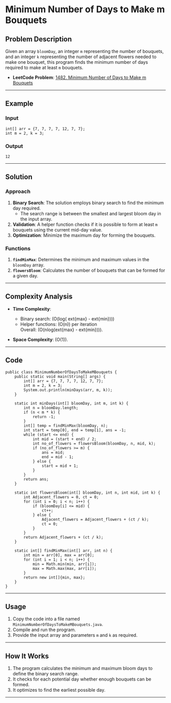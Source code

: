 
# Minimum Number of Days to Make m Bouquets

## Problem Description

Given an array `bloomDay`, an integer `m` representing the number of bouquets, and an integer `k` representing the number of adjacent flowers needed to make one bouquet, this program finds the minimum number of days required to make at least `m` bouquets.

- **LeetCode Problem**: [1482. Minimum Number of Days to Make m Bouquets](https://leetcode.com/problems/minimum-number-of-days-to-make-m-bouquets/description/)

---

## Example

### Input
```java[]
int[] arr = {7, 7, 7, 7, 12, 7, 7};
int m = 2, k = 3;
```

### Output
```java[]
12
```

---

## Solution

### Approach

1. **Binary Search**: The solution employs binary search to find the minimum day required.
    - The search range is between the smallest and largest bloom day in the input array.
2. **Validation**: A helper function checks if it is possible to form at least `m` bouquets using the current mid-day value.
3. **Optimization**: Minimize the maximum day for forming the bouquets.

### Functions

1. **`findMinMax`**: Determines the minimum and maximum values in the `bloomDay` array.
2. **`flowersBloom`**: Calculates the number of bouquets that can be formed for a given day.

---

## Complexity Analysis

- **Time Complexity**:
    - Binary search: \(O(log(	ext{max} - 	ext{min}))\)
    - Helper functions: \(O(n)\) per iteration  
      Overall: \(O(nlog(ext{max} - ext{min}))\).

- **Space Complexity**: \(O(1)\).

---

## Code

```java[]
public class MinimumNumberOfDaysToMakeMBouquets {
    public static void main(String[] args) {
        int[] arr = {7, 7, 7, 7, 12, 7, 7};
        int m = 2, k = 3;
        System.out.println(minDays(arr, m, k));
    }

    static int minDays(int[] bloomDay, int m, int k) {
        int n = bloomDay.length;
        if (n < m * k) {
            return -1;
        }
        int[] temp = findMinMax(bloomDay, n);
        int start = temp[0], end = temp[1], ans = -1;
        while (start <= end) {
            int mid = (start + end) / 2;
            int no_of_flowers = flowersBloom(bloomDay, n, mid, k);
            if (no_of_flowers >= m) {
                ans = mid;
                end = mid - 1;
            } else {
                start = mid + 1;
            }
        }
        return ans;
    }

    static int flowersBloom(int[] bloomDay, int n, int mid, int k) {
        int Adjacent_flowers = 0, ct = 0;
        for (int i = 0; i < n; i++) {
            if (bloomDay[i] <= mid) {
                ct++;
            } else {
                Adjacent_flowers = Adjacent_flowers + (ct / k);
                ct = 0;
            }
        }
        return Adjacent_flowers + (ct / k);
    }

    static int[] findMinMax(int[] arr, int n) {
        int min = arr[0], max = arr[0];
        for (int i = 1; i < n; i++) {
            min = Math.min(min, arr[i]);
            max = Math.max(max, arr[i]);
        }
        return new int[]{min, max};
    }
}
```

---

## Usage

1. Copy the code into a file named `MinimumNumberOfDaysToMakeMBouquets.java`.
2. Compile and run the program.
3. Provide the input array and parameters `m` and `k` as required.

---

## How It Works

1. The program calculates the minimum and maximum bloom days to define the binary search range.
2. It checks for each potential day whether enough bouquets can be formed.
3. It optimizes to find the earliest possible day.

---

